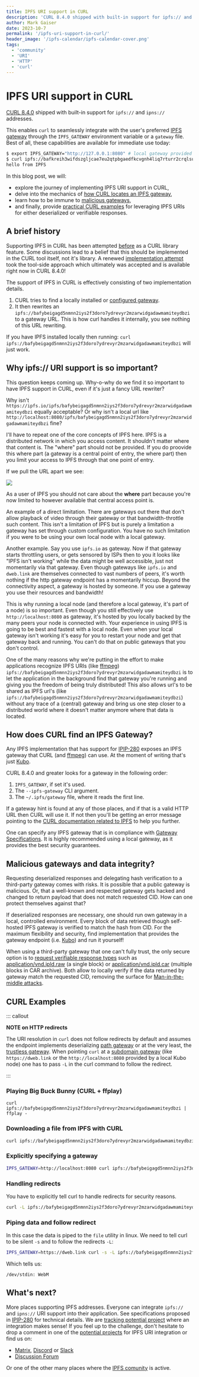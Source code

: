 ```yaml
---
title: IPFS URI support in CURL
description: 'CURL 8.4.0 shipped with built-in support for ipfs:// and ipns:// addresses.'
author: Mark Gaiser
date: 2023-10-7
permalink: '/ipfs-uri-support-in-curl/'
header_image: '/ipfs-calendar/ipfs-calendar-cover.png'
tags:
  - 'community'
  - 'URI'
  - 'HTTP'
  - 'curl'
---
```


# IPFS URI support in CURL

[CURL 8.4.0](https://github.com/curl/curl/releases/tag/curl-8_4_0) shipped with built-in support for `ipfs://` and `ipns://` addresses.

This enables `curl` to seamlessly integrate with the user's preferred [IPFS gateway](https://docs.ipfs.tech/reference/http/gateway/) through the `IPFS_GATEWAY` environment variable or a `gateway` file. Best of all, these capabilities are available for immediate use today:

```bash
$ export IPFS_GATEWAY="http://127.0.0.1:8080" # local gateway provided by ipfs daemon like Kubo
$ curl ipfs://bafkreih3wifdszgljcae7eu2qtpbgaedfkcvgnh4liq7rturr2crqlsuey -s -L
hello from IPFS
```

In this blog post, we will:
- explore the journey of implementing IPFS URI support in CURL,
- delve into the mechanics of [how CURL locates an IPFS gateway](#how-does-curl-find-an-ipfs-gateway),
- learn how to be immune to [malicious gateways](#malicious-gateways-and-data-integrity),
- and finally, provide [practical CURL examples](#curl-examples) for leveraging IPFS URIs for either deserialized or verifiable responses.

## A brief history

Supporting IPFS in CURL has been attempted [before](https://github.com/curl/curl/pull/8468) as a CURL library feature. Some discussions lead to a belief that this should be implemented in the CURL tool itself, not it's library. A renewed [implementation attempt](https://github.com/curl/curl/pull/8805) took the tool-side approach which ultimately was accepted and is available right now in CURL 8.4.0!

The support of IPFS in CURL is effectively consisting of two implementation details.

1. CURL tries to find a locally installed or [configured gateway](#how-does-curl-find-an-ipfs-gateway).
2. It then rewrites an `ipfs://bafybeigagd5nmnn2iys2f3doro7ydrevyr2mzarwidgadawmamiteydbzi` to a gateway URL. This is how curl handles it internally, you see nothing of this URL rewriting.

If you have IPFS installed locally then running:
`curl ipfs://bafybeigagd5nmnn2iys2f3doro7ydrevyr2mzarwidgadawmamiteydbzi`
will just work.

## Why ipfs:// URI support is so important?

This question keeps coming up. Why-o-why do we find it so important to have IPFS support in CURL, even if it's just a fancy URL rewriter?
 
Why isn't `https://ipfs.io/ipfs/bafybeigagd5nmnn2iys2f3doro7ydrevyr2mzarwidgadawmamiteydbzi` equally acceptable? Or why isn't a local url like `http://localhost:8080/ipfs/bafybeigagd5nmnn2iys2f3doro7ydrevyr2mzarwidgadawmamiteydbzi` fine?

I'll have to repeat one of the core concepts of IPFS here. IPFS is a distributed network in which you access content. It shouldn't matter where that content is. The "where" part should not be provided. If you do proovide this where part (a gateway is a central point of entry, the where part) then you limit your access to IPFS through that one point of entry.

If we pull the URL apart we see:

![](https://hackmd.io/_uploads/Bk2MV-9ea.png)

As a user of IPFS you should not care about the **where** part because you're now limited to however available that central access point is.

An example of a direct limitation. There are gateways out there that don't allow playback of video through their gateway or that bandwidth-throttle such content. This isn't a limitation of IPFS but is purely a limitation a gateway has set through custom configuration. You have no such limitation if you were to be using your own local node with a local gateway.

Another example. Say you use `ipfs.io` as gateway. Now if that gateway starts throttling users, or gets sensored by ISPs then to you it looks like "IPFS isn't working" while the data might be well accessible, just not momentarily via that gateway. Even though gateways like `ipfs.io` and `dweb.link` are themselves connected to vast numbers of peers, it's worth nothing if the http gateway endpoint has a momentarily hiccup. Beyond the connectivity aspect, a gateway is hosted by someone. If you use a gateway you use their resources and bandwidth!

This is why running a local node (and therefore a local gateway, it's part of a node) is so important. Even though you still effectively use `http://localhost:8080` as gateway, it's hosted by you locally backed by the many peers your node is connected with. Your experience in using IPFS is going to be best and fastest with a local node. Even when your local gateway isn't working it's easy for you to restart your node and get that gateway back and running. You can't do that on public gateways that you don't control.

One of the many reasons why we're putting in the effort to make applications recognize IPFS URIs (like [ffmpeg](https://blog.ipfs.tech/2022-08-01-ipfs-and-ffmpeg/)) `ipfs://bafybeigagd5nmnn2iys2f3doro7ydrevyr2mzarwidgadawmamiteydbzi` is to let the application in the background find that gateway you're running and giving you the freedom of being truly distributed! This also allows url's to be shared as IPFS url's (like `ipfs://bafybeigagd5nmnn2iys2f3doro7ydrevyr2mzarwidgadawmamiteydbzi`) without any trace of a (central) gateway and bring us one step closer to a distributed world where it doesn't matter anymore where that data is located.

## How does CURL find an IPFS Gateway?

Any IPFS implementation that has support for [IPIP-280](https://github.com/ipfs/specs/pull/280) exposes an IPFS gateway that CURL (and [ffmpeg](https://blog.ipfs.tech/2022-08-01-ipfs-and-ffmpeg/)) can use. At the moment of writing that's just [Kubo](https://github.com/ipfs/kubo/releases).

CURL 8.4.0 and greater looks for a gateway in the following order:

1. `IPFS_GATEWAY`, if set it's used.
2. The `--ipfs-gateway` CLI argument.
3. The `~/.ipfs/gateway` file, where it reads the first line.

If a gateway hint is found at any of those places, and if that is a valid HTTP URL then CURL will use it. If not then you'll be getting an error message pointing to the [CURL documentation related to IPFS](https://curl.se/docs/ipfs.html) to help you further.

One can specify any IPFS gateway that is in compliance with [Gateway Specifications](https://specs.ipfs.tech/http-gateways/). It is highly recommended using a local gateway, as it provides the best security guarantees.

## Malicious gateways and data integrity?

Requesting deserialized responses and delegating hash verification to a third-party gateway comes with risks. It is possible that a public gateway is malicious. Or, that a well-known and respected gateway gets hacked and changed to return payload that does not match requested CID. How can one protect themselves against that?

If deserialized responses are necessary, one should run own gateway in a local, controlled environment. Every block of data retrieved though self-hosted IPFS gateway is verified to match the hash from CID.  For the maximum flexibility and security, find implementation that provides the gateway endpoint (i.e. [Kubo](https://docs.ipfs.tech/install/command-line/)) and run it yourself!

When using a third-party gateway that one can't fully trust, the only secure option is to [request verifiable response types](https://docs.ipfs.tech/reference/http/gateway/#trustless-verifiable-retrieval) such as [application/vnd.ipld.raw](https://www.iana.org/assignments/media-types/application/vnd.ipld.raw) (a single block) or [application/vnd.ipld.car](https://www.iana.org/assignments/media-types/application/vnd.ipld.car) (multiple blocks in CAR archive). Both allow to locally verify if the data returned by gateway match the requested CID, removing the surface for [Man-in-the-middle attacks](https://en.wikipedia.org/wiki/Man-in-the-middle_attack).

## CURL Examples

::: callout

**NOTE on HTTP redirects**

The URI resolution in `curl` does not follow redirects by default and assumes the endpoint implements deserializing [path gateway](https://specs.ipfs.tech/http-gateways/path-gateway/) or at the very least, the [trustless gateway](https://specs.ipfs.tech/http-gateways/trustless-gateway/).
When pointing `curl` at a [subdomain gateway](https://specs.ipfs.tech/http-gateways/subdomain-gateway) (like `https://dweb.link` or the `http://localhost:8080` provided by a local Kubo node) one has to pass `-L` in the curl command to follow the redirect.

:::

### Playing Big Buck Bunny (CURL + ffplay)
```
curl ipfs://bafybeigagd5nmnn2iys2f3doro7ydrevyr2mzarwidgadawmamiteydbzi | ffplay -
```

### Downloading a file from IPFS with CURL
```bash
curl ipfs://bafybeigagd5nmnn2iys2f3doro7ydrevyr2mzarwidgadawmamiteydbzi -o bbb.webm
```

### Explicitly specifying a gateway
```bash
IPFS_GATEWAY=http://localhost:8080 curl ipfs://bafybeigagd5nmnn2iys2f3doro7ydrevyr2mzarwidgadawmamiteydbzi
```

### Handling redirects
You have to explicitly tell curl to handle redirects for security reasons.
```bash
curl -L ipfs://bafybeigagd5nmnn2iys2f3doro7ydrevyr2mzarwidgadawmamiteydbzi
```

### Piping data and follow redirect
In this case the data is piped to the `file` utility in linux. We need to tell curl to be silent `-s` and to follow the redirects `-L`:
```bash
IPFS_GATEWAY=https://dweb.link curl -s -L ipfs://bafybeigagd5nmnn2iys2f3doro7ydrevyr2mzarwidgadawmamiteydbzi | file -
```

Which tells us:
```
/dev/stdin: WebM
```

## What's next?

More places supporting IPFS addresses. Everyone can integrate `ipfs://` and `ipns://` URI support into their application. See specifications proposed in [IPIP-280](https://github.com/ipfs/specs/pull/280) for technical details. We are [tracking potential project](https://github.com/ipfs/integrations/issues) where an integration makes sense! If you feel up to the challenge, don't hesitate to drop a comment in one of the [potential projects](https://github.com/ipfs/integrations/issues) for IPFS URI integration or find us on:

* [Matrix](https://matrix.to/#/#ipfs-space:ipfs.io), [Discord](https://discord.com/invite/ipfs) or [Slack](https://filecoin.io/slack)
* [Discussion Forum](https://discuss.ipfs.tech/)

Or one of the other many places where the [IPFS comunity](https://docs.ipfs.tech/community/) is active.


